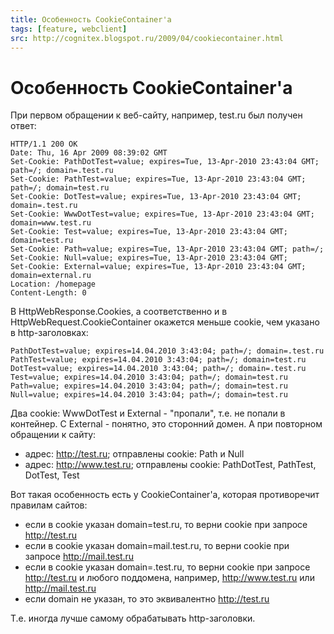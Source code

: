 ```yaml
---
title: Особенность CookieContainer'а
tags: [feature, webclient]
src: http://cognitex.blogspot.ru/2009/04/cookiecontainer.html
---
```

# Особенность CookieContainer'а
При первом обращении к веб-сайту, например, test.ru был получен ответ:
```
HTTP/1.1 200 OK
Date: Thu, 16 Apr 2009 08:39:02 GMT
Set-Cookie: PathDotTest=value; expires=Tue, 13-Apr-2010 23:43:04 GMT; path=/; domain=.test.ru
Set-Cookie: PathTest=value; expires=Tue, 13-Apr-2010 23:43:04 GMT; path=/; domain=test.ru
Set-Cookie: DotTest=value; expires=Tue, 13-Apr-2010 23:43:04 GMT; domain=.test.ru
Set-Cookie: WwwDotTest=value; expires=Tue, 13-Apr-2010 23:43:04 GMT; domain=www.test.ru
Set-Cookie: Test=value; expires=Tue, 13-Apr-2010 23:43:04 GMT; domain=test.ru
Set-Cookie: Path=value; expires=Tue, 13-Apr-2010 23:43:04 GMT; path=/;
Set-Cookie: Null=value; expires=Tue, 13-Apr-2010 23:43:04 GMT;
Set-Cookie: External=value; expires=Tue, 13-Apr-2010 23:43:04 GMT; domain=external.ru
Location: /homepage
Content-Length: 0
```
В HttpWebResponse.Cookies, а соответственно и в HttpWebRequest.CookieContainer окажется меньше cookie, чем указано в http-заголовках:
```
PathDotTest=value; expires=14.04.2010 3:43:04; path=/; domain=.test.ru
PathTest=value; expires=14.04.2010 3:43:04; path=/; domain=test.ru
DotTest=value; expires=14.04.2010 3:43:04; path=/; domain=.test.ru
Test=value; expires=14.04.2010 3:43:04; path=/; domain=test.ru
Path=value; expires=14.04.2010 3:43:04; path=/; domain=test.ru
Null=value; expires=14.04.2010 3:43:04; path=/; domain=test.ru
```
Два cookie: WwwDotTest и External - "пропали", т.е. не попали в контейнер. С External - понятно, это сторонний домен. А при повторном обращении к сайту:
    <ul>
      <li>адрес: http://test.ru; отправлены cookie: Path и Null</li>
      <li>адрес: http://www.test.ru; отправлены cookie: PathDotTest, PathTest, DotTest, Test</li>
    </ul>
Вот такая особенность есть у CookieContainer'а, которая противоречит правилам сайтов:
    <ul>
      <li>если в cookie указан domain=test.ru, то верни cookie при запросе http://test.ru</li>
      <li>если в cookie указан domain=mail.test.ru, то верни cookie при запросе http://mail.test.ru</li>
      <li>если в cookie указан domain=.test.ru, то верни cookie при запросе http://test.ru и любого поддомена, например, http://www.test.ru или http://mail.test.ru</li>
      <li>если domain не указан, то это эквивалентно http://test.ru</li>
    </ul>
        Т.е. иногда лучше самому обрабатывать http-заголовки.
    
